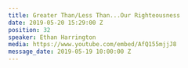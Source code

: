 ```yaml
---
title: Greater Than/Less Than...Our Righteousness
date: 2019-05-20 15:29:00 Z
position: 32
speaker: Ethan Harrington
media: https://www.youtube.com/embed/AfQ155mjjJ8
message_date: 2019-05-19 10:00:00 Z
---
```


